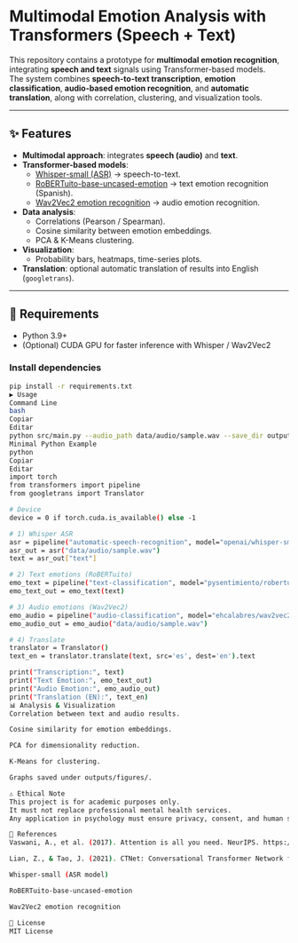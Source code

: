 # Multimodal Emotion Analysis with Transformers (Speech + Text)

This repository contains a prototype for **multimodal emotion recognition**, integrating **speech and text** signals using Transformer-based models.  
The system combines **speech-to-text transcription**, **emotion classification**, **audio-based emotion recognition**, and **automatic translation**, along with correlation, clustering, and visualization tools.

---

## ✨ Features

- **Multimodal approach**: integrates **speech (audio)** and **text**.
- **Transformer-based models**:
  - [Whisper-small (ASR)](https://huggingface.co/openai/whisper-small) → speech-to-text.
  - [RoBERTuito-base-uncased-emotion](https://huggingface.co/pysentimiento/robertuito-base-uncased-emotion) → text emotion recognition (Spanish).
  - [Wav2Vec2 emotion recognition](https://huggingface.co/ehcalabres/wav2vec2-lg-xlsr-en-speech-emotion-recognition) → audio emotion recognition.
- **Data analysis**:
  - Correlations (Pearson / Spearman).
  - Cosine similarity between emotion embeddings.
  - PCA & K-Means clustering.
- **Visualization**:
  - Probability bars, heatmaps, time-series plots.
- **Translation**: optional automatic translation of results into English (`googletrans`).

---

## 🔧 Requirements

- Python 3.9+
- (Optional) CUDA GPU for faster inference with Whisper / Wav2Vec2

### Install dependencies

```bash
pip install -r requirements.txt
▶️ Usage
Command Line
bash
Copiar
Editar
python src/main.py --audio_path data/audio/sample.wav --save_dir outputs --translate_en true
Minimal Python Example
python
Copiar
Editar
import torch
from transformers import pipeline
from googletrans import Translator

# Device
device = 0 if torch.cuda.is_available() else -1

# 1) Whisper ASR
asr = pipeline("automatic-speech-recognition", model="openai/whisper-small", device=device)
asr_out = asr("data/audio/sample.wav")
text = asr_out["text"]

# 2) Text emotions (RoBERTuito)
emo_text = pipeline("text-classification", model="pysentimiento/robertuito-base-uncased-emotion", top_k=None)
emo_text_out = emo_text(text)

# 3) Audio emotions (Wav2Vec2)
emo_audio = pipeline("audio-classification", model="ehcalabres/wav2vec2-lg-xlsr-en-speech-emotion-recognition", device=device)
emo_audio_out = emo_audio("data/audio/sample.wav")

# 4) Translate
translator = Translator()
text_en = translator.translate(text, src='es', dest='en').text

print("Transcription:", text)
print("Text Emotion:", emo_text_out)
print("Audio Emotion:", emo_audio_out)
print("Translation (EN):", text_en)
📊 Analysis & Visualization
Correlation between text and audio results.

Cosine similarity for emotion embeddings.

PCA for dimensionality reduction.

K-Means for clustering.

Graphs saved under outputs/figures/.

⚠️ Ethical Note
This project is for academic purposes only.
It must not replace professional mental health services.
Any application in psychology must ensure privacy, consent, and human supervision.

📌 References
Vaswani, A., et al. (2017). Attention is all you need. NeurIPS. https://arxiv.org/abs/1706.03762

Lian, Z., & Tao, J. (2021). CTNet: Conversational Transformer Network for Emotion Recognition. IEEE/ACM TASLP, 29, 985–1000. https://doi.org/10.1109/TASLP.2021.3049898

Whisper-small (ASR model)

RoBERTuito-base-uncased-emotion

Wav2Vec2 emotion recognition

🧾 License
MIT License

